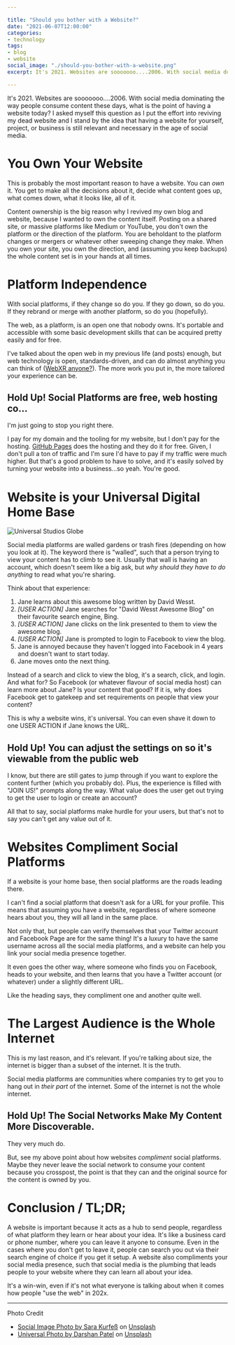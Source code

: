 ```yaml
---

title: "Should you bother with a Website?"
date: "2021-06-07T12:00:00"
categories:
- technology
tags:
- blog
- website
social_image: "./should-you-bother-with-a-website.png"
excerpt: It's 2021. Websites are sooooooo....2006. With social media dominating the way people consume content these days, what is the point of having a website today? I asked myself this question as I put the effort into reviving my dead website and I stand by the idea that having a website for yourself, project, or business is a need rather than a nice-to-have.

---
```


It's 2021. Websites are sooooooo....2006. With social media dominating the way people consume content these days, what is the point of having a website today? I asked myself this question as I put the effort into reviving my dead website and I stand by the idea that having a website for yourself, project, or business is still relevant and necessary in the age of social media.

# You Own Your Website
This is probably the most important reason to have a website. You can _own_ it. You get to make all the decisions about it, decide what content goes up, what comes down, what it looks like, all of it. 

Content ownership is the big reason why I revived my own blog and website, because I wanted to own the content itself. Posting on a shared site, or massive platforms like Medium or YouTube, you don't own the platform or the direction of the platform. You are beholdant to the platform changes or mergers or whatever other sweeping change they make. When you own your site, you own the direction, and (assuming you keep backups) the whole content set is in your hands at all times.

# Platform Independence
With social platforms, if they change so do you. If they go down, so do you. If they rebrand or merge with another platform, so do you (hopefully).

The web, as a platform, is an open one that nobody owns. It's portable and accessible with some basic development skills that can be acquired pretty easily and for free. 

I've talked about the open web in my previous life (and posts) enough, but web technology is open, standards-driven, and can do almost anything you can think of ([WebXR anyone?](https://mixedreality.mozilla.org/hello-webxr/)). The more work you put in, the more tailored your experience can be. 

## Hold Up! Social Platforms are free, web hosting co...
I'm just going to stop you right there. 

I pay for my domain and the tooling for my website, but I don't pay for the hosting. [GitHub Pages](https://pages.github.com) does the hosting and they do it for free. Given, I don't pull a ton of traffic and I'm sure I'd have to pay if my traffic were much higher. But that's a good problem to have to solve, and it's easily solved by turning your website into a business...so yeah. You're good.

# Website is your Universal Digital Home Base

![Universal Studios Globe][1]

Social media platforms are walled gardens or trash fires (depending on how you look at it). The keyword there is "walled", such that a person trying to view your content has to climb to see it. Usually that wall is having an account, which doesn't seem like a big ask, but _why should they have to do anything_ to read what you're sharing.

Think about that experience:

1. Jane learns about this awesome blog written by David Wesst.
2. _[USER ACTION]_ Jane searches for "David Wesst Awesome Blog" on their favourite search engine, Bing.
3. _[USER ACTION]_ Jane clicks on the link presented to them to view the awesome blog.
4. _[USER ACTION]_ Jane is prompted to login to Facebook to view the blog.
5. Jane is annoyed because they haven't logged into Facebook in 4 years and doesn't want to start today.
6. Jane moves onto the next thing.

Instead of a search and click to view the blog, it's a search, click, and login. And what for? So Facebook (or whatever flavour of social media host) can learn more about Jane? Is your content that good? If it is, why does Facebook get to gatekeep and set requirements on people that view your content?

This is why a website wins, it's universal. You can even shave it down to one USER ACTION if Jane knows the URL. 

## Hold Up! You can adjust the settings on <SOCIAL PLATFORM> so it's viewable from the public web
I know, but there are still gates to jump through if you want to explore the content further (which you probably do).  Plus, the experience is filled with "JOIN US!" prompts along the way. What value does the user get out trying to get the user to login or create an account? 

All that to say, social platforms make hurdle for your users, but that's not to say you can't get any value out of it. 

# Websites Compliment Social Platforms
If a website is your home base, then social platforms are the roads leading there.

I can't find a social platform that doesn't ask for a URL for your profile. This means that assuming you have a website, regardless of where someone hears about you, they will all land in the same place. 

Not only that, but people can verify themselves that your Twitter account and Facebook Page are for the same thing! It's a luxury to have the same username across all the social media platforms, and a website can help you link your social media presence together.

It even goes the other way, where someone who finds you on Facebook, heads to your website, and then learns that you have a Twitter account (or whatever) under a slightly different URL.

Like the heading says, they compliment one and another quite well.

# The Largest Audience is the Whole Internet
This is my last reason, and it's relevant. If you're talking about size, the internet is bigger than a subset of the internet. It is the truth. 

Social media platforms are communities where companies try to get you to hang out in _their part_ of the internet. Some of the internet is not the whole internet. 

## Hold Up! The Social Networks Make My Content More Discoverable.
They very much do.

But, see my above point about how websites _compliment_ social platforms. Maybe they never leave the social network to consume your content because you crosspost, the point is that they can and the original source for the content is owned by you.

# Conclusion / TL;DR;
A website is important because it acts as a hub to send people, regardless of what platform they learn or hear about your idea. It's like a business card or phone number, where you can leave it anyone to consume. Even in the cases where you don't get to leave it, people can search you out via their search engine of choice if you get it setup. A website also compliments your social media presence, such that social media is the plumbing that leads people to your website where they can learn all about your idea.

It's a win-win, even if it's not what everyone is talking about when it comes how people "use the web" in 202x.

---
Photo Credit

- [Social Image Photo by Sara Kurfeß]("https://unsplash.com/@stereophototyp?utm_source=unsplash&utm_medium=referral&utm_content=creditCopyText") on [Unsplash]("https://unsplash.com/s/photos/social-media?utm_source=unsplash&utm_medium=referral&utm_content=creditCopyText")
- [Universal Photo by Darshan Patel][1] on [Unsplash](https://unsplash.com/@darshanp9?utm_source=unsplash&utm_medium=referral&utm_content=creditCopyText)


[1]: https://unsplash.com/s/photos/universal?utm_source=unsplash&utm_medium=referral&utm_content=creditCopyText